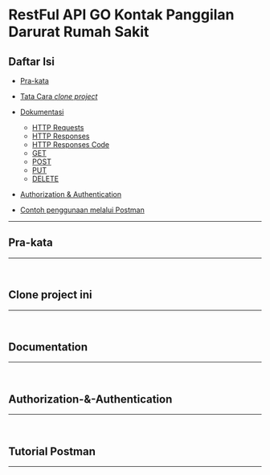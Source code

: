 # RestFul API GO Kontak Panggilan Darurat Rumah Sakit

## Daftar Isi

- [Pra-kata](#pra-kata)

- [Tata Cara *clone project*](#Clone-project-ini)

- [Dokumentasi](#Documentation)
    - [HTTP Requests](#HTTP-Requests)
    - [HTTP Responses](#HTTP-Responses)
    - [HTTP Responses Code](#HTTP-Responses-Code)
    - [GET](#GET)
    - [POST](#POST)
    - [PUT](#PUT)
    - [DELETE](#DELETE)

- [Authorization & Authentication](#Authorization-&-Authentication)

- [Contoh penggunaan melalui Postman](#Tutorial-Postman)


---
## Pra-kata
---


<br>


## Clone project ini
---

<br>

## Documentation
---


<br>

## Authorization-&-Authentication
---

<br>


## Tutorial Postman
---
